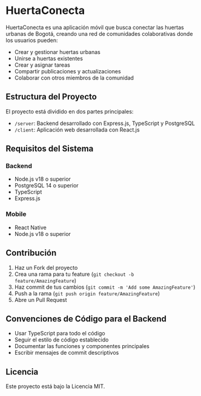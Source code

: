 # HuertaConecta

HuertaConecta es una aplicación móvil que busca conectar las huertas urbanas de Bogotá, creando una red de comunidades colaborativas donde los usuarios pueden:

- Crear y gestionar huertas urbanas
- Unirse a huertas existentes
- Crear y asignar tareas
- Compartir publicaciones y actualizaciones
- Colaborar con otros miembros de la comunidad

## Estructura del Proyecto

El proyecto está dividido en dos partes principales:

- `/server`: Backend desarrollado con Express.js, TypeScript y PostgreSQL
- `/client`: Aplicación web desarrollada con React.js

## Requisitos del Sistema

### Backend
- Node.js v18 o superior
- PostgreSQL 14 o superior
- TypeScript
- Express.js

### Mobile
- React Native
- Node.js v18 o superior


## Contribución

1. Haz un Fork del proyecto
2. Crea una rama para tu feature (`git checkout -b feature/AmazingFeature`)
3. Haz commit de tus cambios (`git commit -m 'Add some AmazingFeature'`)
4. Push a la rama (`git push origin feature/AmazingFeature`)
5. Abre un Pull Request

## Convenciones de Código para el Backend

- Usar TypeScript para todo el código
- Seguir el estilo de código establecido
- Documentar las funciones y componentes principales
- Escribir mensajes de commit descriptivos

## Licencia

Este proyecto está bajo la Licencia MIT. 
